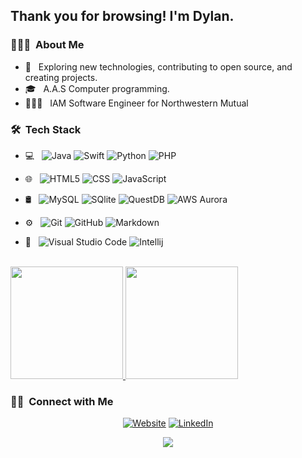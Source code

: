 <h2> Thank you for browsing! I'm Dylan.</h2>

<h3> 👨🏻‍💻 &nbsp;About Me </h3>

- 🤔 &nbsp; Exploring new technologies, contributing to open source, and creating projects.
- 🎓 &nbsp; A.A.S Computer programming.
- 👨🏻‍💻 &nbsp; IAM Software Engineer for Northwestern Mutual

<h3> 🛠 &nbsp;Tech Stack</h3>

- 💻 &nbsp;
  ![Java](https://img.shields.io/badge/-Java-333333?style=flat&logo=Java&logoColor=007396)
  ![Swift](https://img.shields.io/badge/-Swift-333333?style=flat&logo=R&logoColor=276DC3)
  ![Python](https://img.shields.io/badge/-Python-333333?style=flat&logo=python)
  ![PHP](https://img.shields.io/badge/-PHP-333333?style=flat&logo=C%2B%2B&logoColor=00599C)
- 🌐 &nbsp;
  ![HTML5](https://img.shields.io/badge/-HTML5-333333?style=flat&logo=HTML5)
  ![CSS](https://img.shields.io/badge/-CSS-333333?style=flat&logo=CSS3&logoColor=1572B6)
  ![JavaScript](https://img.shields.io/badge/-JavaScript-333333?style=flat&logo=javascript)
- 🛢 &nbsp;
  ![MySQL](https://img.shields.io/badge/-MySQL-333333?style=flat&logo=mysql)
  ![SQlite](https://img.shields.io/badge/-Sqlite-333333?style=flat&logo=sqlite)
  ![QuestDB](https://img.shields.io/badge/-QuestDB-333333?style=flat&logo=quest)
  ![AWS Aurora](https://img.shields.io/badge/-AWS%20Auora-333333)
  
  
- ⚙️ &nbsp;
  ![Git](https://img.shields.io/badge/-Git-333333?style=flat&logo=git)
  ![GitHub](https://img.shields.io/badge/-GitHub-333333?style=flat&logo=github)
  ![Markdown](https://img.shields.io/badge/-Markdown-333333?style=flat&logo=markdown)
- 🔧 &nbsp;
  ![Visual Studio Code](https://img.shields.io/badge/-Visual%20Studio%20Code-333333?style=flat&logo=visual-studio-code&logoColor=007ACC)
  ![Intellij](https://img.shields.io/badge/-Intellij-333333?style=flat&logo=jetbrains)

<br/>

<a href="https://github.com/DLaMott">
  <img height="180em" src="https://github-readme-stats.vercel.app/api?username=DLaMott&theme=radical&show_icons=true" />
  <img height="180em" src="https://github-readme-stats.vercel.app/api/top-langs/?username=DLaMott&theme=radical&layout=compact" />
</a>

<br/>

<h3> 🤝🏻 &nbsp;Connect with Me </h3>

<p align="center">
<a href="https://portfolio-dlamott.vercel.app/" target="_blank" rel="noopener noreferrer"><img alt="Website" src="https://img.shields.io/badge/Website-www.portfolio.dlamott.vercel.app-blue?style=flat-square&logo=google-chrome"></a>
<a href="https://www.linkedin.com/in/dylan-lamott-b39b47200/" target="_blank" rel="noopener noreferrer"><img alt="LinkedIn" src="https://img.shields.io/badge/LinkedIn-Dylan%20LaMott-blue?style=flat-square&logo=linkedin"></a>
</p>

<div align="center">
<img src="https://komarev.com/ghpvc/?username=DLaMott&&style=flat-square" align="center" />
</div>  
